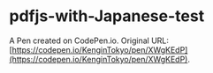 # pdfjs-with-Japanese-test

A Pen created on CodePen.io. Original URL: [https://codepen.io/KenginTokyo/pen/XWgKEdP](https://codepen.io/KenginTokyo/pen/XWgKEdP).


